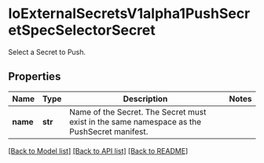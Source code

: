 # IoExternalSecretsV1alpha1PushSecretSpecSelectorSecret

Select a Secret to Push.
## Properties
Name | Type | Description | Notes
------------ | ------------- | ------------- | -------------
**name** | **str** | Name of the Secret. The Secret must exist in the same namespace as the PushSecret manifest. | 

[[Back to Model list]](../README.md#documentation-for-models) [[Back to API list]](../README.md#documentation-for-api-endpoints) [[Back to README]](../README.md)


